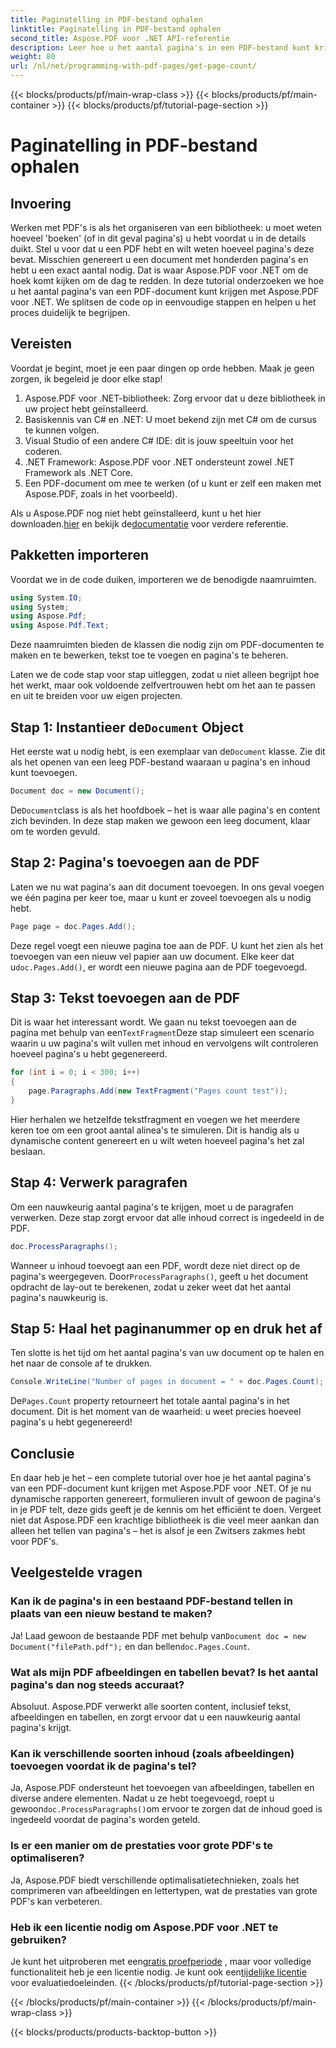 ```yaml
---
title: Paginatelling in PDF-bestand ophalen
linktitle: Paginatelling in PDF-bestand ophalen
second_title: Aspose.PDF voor .NET API-referentie
description: Leer hoe u het aantal pagina's in een PDF-bestand kunt krijgen met Aspose.PDF voor .NET. Volg onze stapsgewijze handleiding voor een eenvoudige en effectieve oplossing.
weight: 80
url: /nl/net/programming-with-pdf-pages/get-page-count/
---
```


{{< blocks/products/pf/main-wrap-class >}}
{{< blocks/products/pf/main-container >}}
{{< blocks/products/pf/tutorial-page-section >}}

# Paginatelling in PDF-bestand ophalen

## Invoering

Werken met PDF's is als het organiseren van een bibliotheek: u moet weten hoeveel 'boeken' (of in dit geval pagina's) u hebt voordat u in de details duikt. Stel u voor dat u een PDF hebt en wilt weten hoeveel pagina's deze bevat. Misschien genereert u een document met honderden pagina's en hebt u een exact aantal nodig. Dat is waar Aspose.PDF voor .NET om de hoek komt kijken om de dag te redden. In deze tutorial onderzoeken we hoe u het aantal pagina's van een PDF-document kunt krijgen met Aspose.PDF voor .NET. We splitsen de code op in eenvoudige stappen en helpen u het proces duidelijk te begrijpen.

## Vereisten

Voordat je begint, moet je een paar dingen op orde hebben. Maak je geen zorgen, ik begeleid je door elke stap!

1. Aspose.PDF voor .NET-bibliotheek: Zorg ervoor dat u deze bibliotheek in uw project hebt geïnstalleerd.
2. Basiskennis van C# en .NET: U moet bekend zijn met C# om de cursus te kunnen volgen.
3. Visual Studio of een andere C# IDE: dit is jouw speeltuin voor het coderen.
4. .NET Framework: Aspose.PDF voor .NET ondersteunt zowel .NET Framework als .NET Core.
5. Een PDF-document om mee te werken (of u kunt er zelf een maken met Aspose.PDF, zoals in het voorbeeld).

 Als u Aspose.PDF nog niet hebt geïnstalleerd, kunt u het hier downloaden.[hier](https://releases.aspose.com/pdf/net/) en bekijk de[documentatie](https://reference.aspose.com/pdf/net/) voor verdere referentie.

## Pakketten importeren

Voordat we in de code duiken, importeren we de benodigde naamruimten.

```csharp
using System.IO;
using System;
using Aspose.Pdf;
using Aspose.Pdf.Text;
```

Deze naamruimten bieden de klassen die nodig zijn om PDF-documenten te maken en te bewerken, tekst toe te voegen en pagina's te beheren.

Laten we de code stap voor stap uitleggen, zodat u niet alleen begrijpt hoe het werkt, maar ook voldoende zelfvertrouwen hebt om het aan te passen en uit te breiden voor uw eigen projecten.

##  Stap 1: Instantieer de`Document` Object

 Het eerste wat u nodig hebt, is een exemplaar van de`Document` klasse. Zie dit als het openen van een leeg PDF-bestand waaraan u pagina's en inhoud kunt toevoegen.

```csharp
Document doc = new Document();
```

 De`Document`class is als het hoofdboek – het is waar alle pagina's en content zich bevinden. In deze stap maken we gewoon een leeg document, klaar om te worden gevuld.

## Stap 2: Pagina's toevoegen aan de PDF

Laten we nu wat pagina's aan dit document toevoegen. In ons geval voegen we één pagina per keer toe, maar u kunt er zoveel toevoegen als u nodig hebt.

```csharp
Page page = doc.Pages.Add();
```

 Deze regel voegt een nieuwe pagina toe aan de PDF. U kunt het zien als het toevoegen van een nieuw vel papier aan uw document. Elke keer dat u`doc.Pages.Add()`, er wordt een nieuwe pagina aan de PDF toegevoegd.

## Stap 3: Tekst toevoegen aan de PDF

 Dit is waar het interessant wordt. We gaan nu tekst toevoegen aan de pagina met behulp van een`TextFragment`Deze stap simuleert een scenario waarin u uw pagina's wilt vullen met inhoud en vervolgens wilt controleren hoeveel pagina's u hebt gegenereerd.

```csharp
for (int i = 0; i < 300; i++)
{
    page.Paragraphs.Add(new TextFragment("Pages count test"));
}
```

Hier herhalen we hetzelfde tekstfragment en voegen we het meerdere keren toe om een groot aantal alinea's te simuleren. Dit is handig als u dynamische content genereert en u wilt weten hoeveel pagina's het zal beslaan.

## Stap 4: Verwerk paragrafen

Om een nauwkeurig aantal pagina's te krijgen, moet u de paragrafen verwerken. Deze stap zorgt ervoor dat alle inhoud correct is ingedeeld in de PDF.

```csharp
doc.ProcessParagraphs();
```

 Wanneer u inhoud toevoegt aan een PDF, wordt deze niet direct op de pagina's weergegeven. Door`ProcessParagraphs()`, geeft u het document opdracht de lay-out te berekenen, zodat u zeker weet dat het aantal pagina's nauwkeurig is.

## Stap 5: Haal het paginanummer op en druk het af

Ten slotte is het tijd om het aantal pagina's van uw document op te halen en het naar de console af te drukken.

```csharp
Console.WriteLine("Number of pages in document = " + doc.Pages.Count);
```

 De`Pages.Count` property retourneert het totale aantal pagina's in het document. Dit is het moment van de waarheid: u weet precies hoeveel pagina's u hebt gegenereerd!

## Conclusie

En daar heb je het – een complete tutorial over hoe je het aantal pagina's van een PDF-document kunt krijgen met Aspose.PDF voor .NET. Of je nu dynamische rapporten genereert, formulieren invult of gewoon de pagina's in je PDF telt, deze gids geeft je de kennis om het efficiënt te doen. Vergeet niet dat Aspose.PDF een krachtige bibliotheek is die veel meer aankan dan alleen het tellen van pagina's – het is alsof je een Zwitsers zakmes hebt voor PDF's.

## Veelgestelde vragen

### Kan ik de pagina's in een bestaand PDF-bestand tellen in plaats van een nieuw bestand te maken?  
 Ja! Laad gewoon de bestaande PDF met behulp van`Document doc = new Document("filePath.pdf");` en dan bellen`doc.Pages.Count`.

### Wat als mijn PDF afbeeldingen en tabellen bevat? Is het aantal pagina's dan nog steeds accuraat?  
Absoluut. Aspose.PDF verwerkt alle soorten content, inclusief tekst, afbeeldingen en tabellen, en zorgt ervoor dat u een nauwkeurig aantal pagina's krijgt.

### Kan ik verschillende soorten inhoud (zoals afbeeldingen) toevoegen voordat ik de pagina's tel?  
 Ja, Aspose.PDF ondersteunt het toevoegen van afbeeldingen, tabellen en diverse andere elementen. Nadat u ze hebt toegevoegd, roept u gewoon`doc.ProcessParagraphs()`om ervoor te zorgen dat de inhoud goed is ingedeeld voordat de pagina's worden geteld.

### Is er een manier om de prestaties voor grote PDF's te optimaliseren?  
Ja, Aspose.PDF biedt verschillende optimalisatietechnieken, zoals het comprimeren van afbeeldingen en lettertypen, wat de prestaties van grote PDF's kan verbeteren.

### Heb ik een licentie nodig om Aspose.PDF voor .NET te gebruiken?  
 Je kunt het uitproberen met een[gratis proefperiode](https://releases.aspose.com/) , maar voor volledige functionaliteit heb je een licentie nodig. Je kunt ook een[tijdelijke licentie](https://purchase.aspose.com/temporary-license/) voor evaluatiedoeleinden.
{{< /blocks/products/pf/tutorial-page-section >}}

{{< /blocks/products/pf/main-container >}}
{{< /blocks/products/pf/main-wrap-class >}}

{{< blocks/products/products-backtop-button >}}
